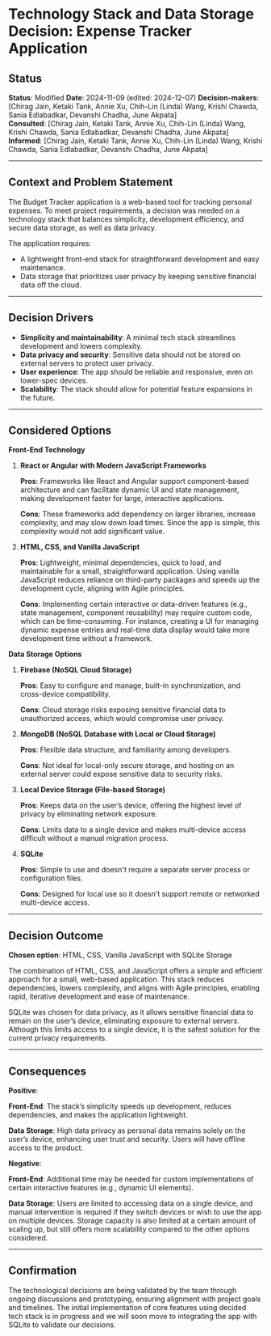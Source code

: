 # Technology Stack and Data Storage Decision: Expense Tracker Application

## Status

**Status**: Modified 
**Date**: 2024-11-09 (edited: 2024-12-07)
**Decision-makers**: [Chirag Jain, Ketaki Tank, Annie Xu, Chih-Lin (Linda) Wang, Krishi Chawda, Sania Edlabadkar, Devanshi Chadha, June Akpata]  
**Consulted**: [Chirag Jain, Ketaki Tank, Annie Xu, Chih-Lin (Linda) Wang, Krishi Chawda, Sania Edlabadkar, Devanshi Chadha, June Akpata]  
**Informed**: [Chirag Jain, Ketaki Tank, Annie Xu, Chih-Lin (Linda) Wang, Krishi Chawda, Sania Edlabadkar, Devanshi Chadha, June Akpata]

---

## Context and Problem Statement

The Budget Tracker application is a web-based tool for tracking personal expenses. To meet project requirements, a decision was needed on a technology stack that balances simplicity, development efficiency, and secure data storage, as well as data privacy.

The application requires:

- A lightweight front-end stack for straightforward development and easy maintenance.
- Data storage that prioritizes user privacy by keeping sensitive financial data off the cloud.

---

## Decision Drivers

- **Simplicity and maintainability**: A minimal tech stack streamlines development and lowers complexity.
- **Data privacy and security**: Sensitive data should not be stored on external servers to protect user privacy.
- **User experience**: The app should be reliable and responsive, even on lower-spec devices.
- **Scalability**: The stack should allow for potential feature expansions in the future.

---

## Considered Options

**Front-End Technology**

1. **React or Angular with Modern JavaScript Frameworks**

   **Pros**: Frameworks like React and Angular support component-based architecture and can facilitate dynamic UI and state management, making development faster for large, interactive applications.

   **Cons**: These frameworks add dependency on larger libraries, increase complexity, and may slow down load times. Since the app is simple, this complexity would not add significant value.

2. **HTML, CSS, and Vanilla JavaScript**

   **Pros**: Lightweight, minimal dependencies, quick to load, and maintainable for a small, straightforward application. Using vanilla JavaScript reduces reliance on third-party packages and speeds up the development cycle, aligning with Agile principles.
   
   **Cons**: Implementing certain interactive or data-driven features (e.g., state management, component reusability) may require custom code, which can be time-consuming. For instance, creating a UI for managing dynamic expense entries and real-time data display would take more development time without a framework.

**Data Storage Options**

1. **Firebase (NoSQL Cloud Storage)**

   **Pros**: Easy to configure and manage, built-in synchronization, and cross-device compatibility.
   
   **Cons**: Cloud storage risks exposing sensitive financial data to unauthorized access, which would compromise user privacy.

2. **MongoDB (NoSQL Database with Local or Cloud Storage)**

   **Pros**: Flexible data structure, and familiarity among developers.
   
   **Cons**: Not ideal for local-only secure storage, and hosting on an external server could expose sensitive data to security risks.

3. **Local Device Storage (File-based Storage)**

   **Pros**: Keeps data on the user’s device, offering the highest level of privacy by eliminating network exposure.
  
   **Cons**: Limits data to a single device and makes multi-device access difficult without a manual migration process.

4. **SQLite**

   **Pros**: Simple to use and doesn't require a separate server process or configuration files.

   **Cons**: Designed for local use so it doesn't support remote or networked multi-device access.

---

## Decision Outcome

**Chosen option**: HTML, CSS, Vanilla JavaScript with SQLite Storage

The combination of HTML, CSS, and JavaScript offers a simple and efficient approach for a small, web-based application. This stack reduces dependencies, lowers complexity, and aligns with Agile principles, enabling rapid, iterative development and ease of maintenance.

SQLite was chosen for data privacy, as it allows sensitive financial data to remain on the user’s device, eliminating exposure to external servers. Although this limits access to a single device, it is the safest solution for the current privacy requirements.

---

## Consequences

**Positive**:

**Front-End**: The stack’s simplicity speeds up development, reduces dependencies, and makes the application lightweight.

**Data Storage**: High data privacy as personal data remains solely on the user’s device, enhancing user trust and security. Users will have offline access to the product. 

**Negative**:

**Front-End**: Additional time may be needed for custom implementations of certain interactive features (e.g., dynamic UI elements).

**Data Storage**: Users are limited to accessing data on a single device, and manual intervention is required if they switch devices or wish to use the app on multiple devices. Storage capacity is also limited at a certain amount of scaling up, but still offers more scalability compared to the other options considered.

---

## Confirmation

The technological decisions are being validated by the team through ongoing discussions and prototyping, ensuring alignment with project goals and timelines. The initial implementation of core features using decided tech stack is in progress and we will soon move to integrating the app with SQLite to validate our decisions.
